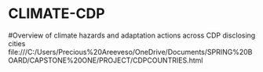 # CLIMATE-CDP
#Overview of climate hazards and adaptation actions across CDP disclosing cities
file:///C:/Users/Precious%20Areeveso/OneDrive/Documents/SPRING%20BOARD/CAPSTONE%20ONE/PROJECT/CDPCOUNTRIES.html
